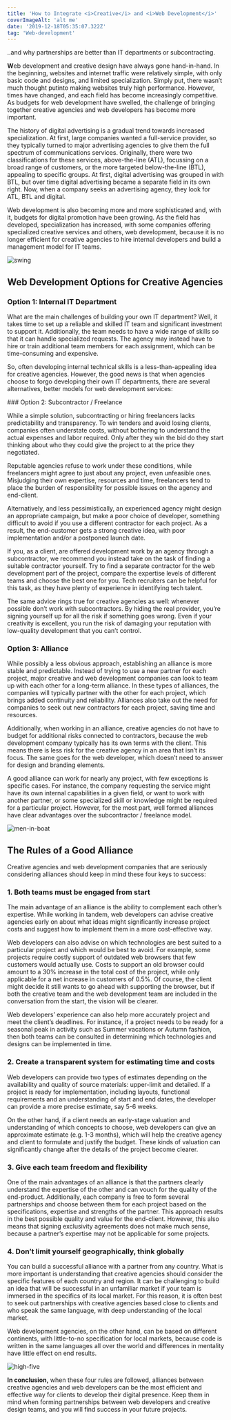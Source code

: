 ```yaml
---
title: 'How to Integrate <i>Creative</i> and <i>Web Development</i>'
coverImageAlt: 'alt me'
date: '2019-12-18T05:35:07.322Z'
tag: 'Web-development'
---
```



<Subtitle>..and why partnerships are better than IT departments or subcontracting.</Subtitle>

**W**eb development and creative design have always gone hand-in-hand. In the beginning, websites and internet traffic were relatively simple, with only basic code and designs, and limited specialization. Simply put, there wasn’t much thought putinto making websites truly high performance. However, times have changed, and each field has become increasingly competitive. As budgets for web development have swelled, the challenge of bringing together creative agencies and web developers has become more important.

The history of digital advertising is a gradual trend towards increased specialization. At first, large companies wanted a full-service provider, so they typically turned to major advertising agencies to give them the full spectrum of communications services. Originally, there were two classifications for these services, above-the-line (ATL), focussing on a broad range of customers, or the more targeted below-the-line (BTL), appealing to specific groups. At first, digital advertising was grouped in with BTL, but over time digital advertising became a separate field in its own right. Now, when a company seeks an advertising agency, they look for ATL, BTL and digital.

Web development is also becoming more and more sophisticated and, with it, budgets for digital promotion have been growing. As the field has developed, specialization has increased, with some companies offering specialized creative services and others, web development, because it is no longer efficient for creative agencies to hire internal developers and build a management model for IT teams.

<Img imageName="swing" alt="swing" withBigMargin />

## Web Development Options for Creative Agencies

### Option 1: Internal IT Department

What are the main challenges of building your own IT department? Well, it takes time to set up a reliable and skilled IT team and significant investment to support it. Additionally, the team needs to have a wide range of skills so that it can handle specialized requests. The agency may instead have to hire or train additional team members for each assignment, which can be time-consuming and expensive.

So, often developing internal technical skills is a less-than-appealing idea for creative agencies. However, the good news is that when agencies choose to forgo developing their own IT departments, there are several alternatives, better models for web development services:

<ParagraphWithImage imageName="clockwork-bird">
  ### Option 2: Subcontractor / Freelance
  <p>While a simple solution, subcontracting or hiring freelancers lacks predictability and transparency. To win tenders and avoid losing clients, companies often understate costs, without bothering to understand the actual expenses and labor required. Only after they win the bid do they start thinking about who they could give the project to at the price they negotiated.</p>
</ParagraphWithImage>

Reputable agencies refuse to work under these conditions, while freelancers might agree to just about any project, even unfeasible ones. Misjudging their own expertise, resources and time, freelancers tend to place the burden of responsibility for possible issues on the agency and end-client.

Alternatively, and less pessimistically, an experienced agency might design an appropriate campaign, but make a poor choice of developer, something difficult to avoid if you use a different contractor for each project. As a result, the end-customer gets a strong creative idea, with poor implementation and/or a postponed launch date.

<ParagraphWithImage imageName="horse-man">
  <p>If you, as a client, are offered development work by an agency through a subcontractor, we recommend you instead take on the task of finding a suitable contractor yourself. Try to find a separate contractor for the web development part of the project, compare the expertise levels of different teams and choose the best one for you. Tech recruiters can be helpful for this task, as they have plenty of experience in identifying tech talent.</p>
</ParagraphWithImage>

The same advice rings true for creative agencies as well: whenever possible don’t work with subcontractors. By hiding the real provider, you’re signing yourself up for all the risk if something goes wrong. Even if your creativity is excellent, you run the risk of damaging your reputation with low-quality development that you can’t control.

### Option 3: Alliance

While possibly a less obvious approach, establishing an alliance is more stable and predictable. Instead of trying to use a new partner for each project, major creative and web development companies can look to team up with each other for a long-term alliance. In these types of alliances, the companies will typically partner with the other for each project, which brings added continuity and reliability. Alliances also take out the need for companies to seek out new contractors for each project, saving time and resources.

Additionally, when working in an alliance, creative agencies do not have to budget for additional risks connected to contractors, because the web development company typically has its own terms with the client. This means there is less risk for the creative agency in an area that isn’t its focus. The same goes for the web developer, which doesn’t need to answer for design and branding elements.

A good alliance can work for nearly any project, with few exceptions is specific cases. For instance, the company requesting the service might have its own internal capabilities in a given field, or want to work with another partner, or some specialized skill or knowledge might be required for a particular project. However, for the most part, well formed alliances have clear advantages over the subcontractor / freelance model.

<Img imageName="men-in-boat" alt="men-in-boat" withBigMargin/>

## The Rules of a Good Alliance

Creative agencies and web development companies that are seriously considering alliances should keep in mind these four keys to success:

### 1. Both teams must be engaged from start

The main advantage of an alliance is the ability to complement each other’s expertise. While working in tandem, web developers can advise creative agencies early on about what ideas might significantly increase project costs and suggest how to implement them in a more cost-effective way.

Web developers can also advise on which technologies are best suited to a particular project and which would be best to avoid. For example, some projects require costly support of outdated web browsers that few customers would actually use. Costs to support an old browser could amount to a 30% increase in the total cost of the project, while only applicable for a net increase in customers of 0.5%. Of course, the client might decide it still wants to go ahead with supporting the browser, but if both the creative team and the web development team are included in the conversation from the start, the vision will be clearer.

Web developers’ experience can also help more accurately project and meet the client’s deadlines. For instance, if a project needs to be ready for a seasonal peak in activity such as Summer vacations or Autumn fashion, then both teams can be consulted in determining which technologies and designs can be implemented in time.

### 2. Create a transparent system for estimating time and costs

Web developers can provide two types of estimates depending on the availability and quality of source materials: upper-limit and detailed. If a project is ready for implementation, including layouts, functional requirements and an understanding of start and end dates, the developer can provide a more precise estimate, say 5-6 weeks.

On the other hand, if a client needs an early-stage valuation and understanding of which concepts to choose, web developers can give an approximate estimate (e.g. 1-3 months), which will help the creative agency and client to formulate and justify the budget. These kinds of valuation can significantly change after the details of the project become clearer.

### 3. Give each team freedom and flexibility

One of the main advantages of an alliance is that the partners clearly understand the expertise of the other and can vouch for the quality of the end-product. Additionally, each company is free to form several partnerships and choose between them for each project based on the specifications, expertise and strengths of the partner. This approach results in the best possible quality and value for the end-client. However, this also means that signing exclusivity agreements does not make much sense, because a partner’s expertise may not be applicable for some projects.

### 4. Don’t limit yourself geographically, think globally

You can build a successful alliance with a partner from any country. What is more important is understanding that creative agencies should consider the specific features of each country and region. It can be challenging to build an idea that will be successful in an unfamiliar market if your team is immersed in the specifics of its local market. For this reason, it is often best to seek out partnerships with creative agencies based close to clients and who speak the same language, with deep understanding of the local market.

Web development agencies, on the other hand, can be based on different continents, with little-to-no specification for local markets, because code is written in the same languages all over the world and differences in mentality have little effect on end results.


<Img imageName="high-five" alt="high-five" withBigMargin/>

**In conclusion,** when these four rules are followed, alliances between creative agencies and web developers can be the most efficient and effective way for clients to develop their digital presence. Keep them in mind when forming partnerships between web developers and creative design teams, and you will find success in your future projects.
